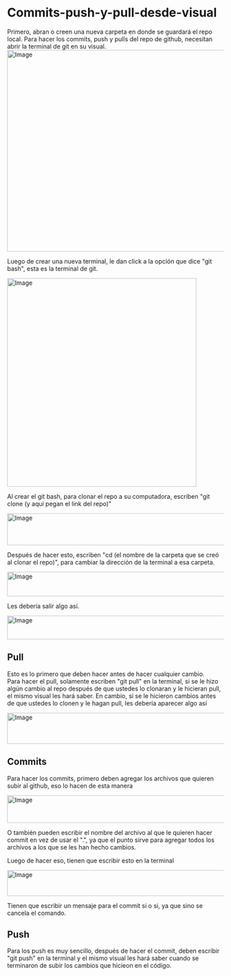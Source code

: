 # Commits-push-y-pull-desde-visual
Primero, abran o creen una nueva carpeta en donde se guardará el repo local.
Para hacer los commits, push y pulls del repo de github, necesitan abrir la terminal de git en su visual.
<img width="774" height="469" alt="Image" src="https://github.com/user-attachments/assets/f160fd14-8aea-4701-ac11-2f1ed3b9c53d" />


Luego de crear una nueva terminal, le dan click a la opción que dice "git bash", esta es la terminal de git.

<img width="440" height="485" alt="Image" src="https://github.com/user-attachments/assets/2f0b9c4a-12d3-45b6-9bb9-d38cc115a84f" />

Al crear el git bash, para clonar el repo a su computadora, escriben "git clone (y aqui pegan el link del repo)"

<img width="695" height="74" alt="Image" src="https://github.com/user-attachments/assets/4809b3ae-8320-44aa-adbb-c127decd13ba" />

Después de hacer esto, escriben "cd (el nombre de la carpeta que se creó al clonar el repo)", para cambiar la dirección de la terminal a esa carpeta.

<img width="518" height="57" alt="Image" src="https://github.com/user-attachments/assets/0c2a8eee-f4b2-4d44-92da-846816eb4b62" />

Les debería salir algo así.

<img width="726" height="55" alt="Image" src="https://github.com/user-attachments/assets/351fcd09-b267-434f-98ea-f664d75f9584" />

## Pull
Esto es lo primero que deben hacer antes de hacer cualquier cambio.\
Para hacer el pull, solamente escriben "git pull" en la terminal, si se le hizo algún cambio al repo después de que ustedes lo clonaran y le hicieran pull, el mismo visual les hará saber. En cambio, si se le hicieron cambios antes de que ustedes lo clonen y le hagan pull, les debería aparecer algo así

<img width="728" height="72" alt="Image" src="https://github.com/user-attachments/assets/0fcd3102-b6a6-431e-b833-670e5b7b8209" />

## Commits
Para hacer los commits, primero deben agregar los archivos que quieren subir al github, eso lo hacen de esta manera

<img width="722" height="64" alt="Image" src="https://github.com/user-attachments/assets/d24310f0-af6c-4bc5-b6bd-e2cdfb681aac" />

O también pueden escribir el nombre del archivo al que le quieren hacer commit en vez de usar el ".", ya que el punto sirve para agregar todos los archivos a los que se les han hecho cambios.

Luego de hacer eso, tienen que escribir esto en la terminal

<img width="718" height="60" alt="Image" src="https://github.com/user-attachments/assets/0c2a3cdf-8280-4aed-986d-7e133074738c" />

Tienen que escribir un mensaje para el commit si o si, ya que sino se cancela el comando.

## Push
Para los push es muy sencillo, después de hacer el commit, deben escribir "git push" en la terminal y el mismo visual les hará saber cuando se terminaron de subir los cambios que hicieon en el código.

